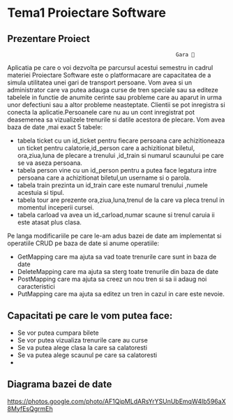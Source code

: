 #  Tema1 Proiectare Software 
## Prezentare Proiect
                                                          Gara 🚆
  Aplicatia pe care o voi dezvolta pe parcursul acestui semestru in cadrul materiei Proiectare Software este o platformacare are capacitatea de a simula utilitatea unei gari de transport persoane.
Vom avea si un administrator care va putea adauga curse de tren speciale sau sa editeze tabelele in functie de anumite cerinte sau probleme care au aparut in urma unor defectiuni sau a altor probleme neasteptate.
Clientii se pot inregistra si conecta la aplicatie.Persoanele care nu au un cont inregistrat pot deasemenea sa vizualizele trenurile si datile acestora de plecare.
Vom avea baza de date ,mai exact 5 tabele:
- tabela ticket cu un id_ticket pentru fiecare persoana care achizitioneaza un ticket pentru calatorie,id_person  care a achizitionat biletul, ora,ziua,luna de plecare a trenului ,id_train si numarul scaunului pe care se va aseza persoana.
- tabela person vine cu un id_person pentru a putea face legatura intre persoana care a achizitionat biletul,un username si o parola.
- tabela train prezinta un id_train care este numarul trenului ,numele acestuia si tipul.
- tabela tour are prezente ora,ziua,luna,trenul de la care va pleca trenul in momentul inceperii cursei.
- tabela carload va avea un id_carload,numar scaune si trenul caruia ii este atasat plus clasa.

Pe langa modificariile pe care le-am adus bazei de date am implementat si operatiile CRUD pe baza de date si anume operatiile: 
- GetMapping care ma ajuta sa vad toate trenurile care sunt in baza de date 
- DeleteMapping care ma ajuta sa sterg toate trenurile din baza de date 
- PostMapping care ma ajuta sa creez un nou tren si sa ii adaug noi caracteristici
- PutMapping care ma ajuta sa editez un tren in cazul in care este nevoie.


## Capacitati pe care le vom putea face:

- Se vor putea cumpara bilete
- Se vor putea vizualiza trenurile care au curse 
- Se va putea alege clasa la care sa calatoresti
- Se va putea alege scaunul pe care sa calatoresti
- 

## Diagrama bazei de date 
https://photos.google.com/photo/AF1QipMLdARsYrYSUnUbEmqW4Ib596aX8MyfEsQgrmEh


